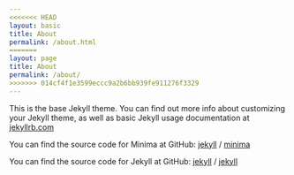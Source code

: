 ```yaml
---
<<<<<<< HEAD
layout: basic
title: About
permalink: /about.html
=======
layout: page
title: About
permalink: /about/
>>>>>>> 014cf4f1e3599eccc9a2b6bb939fe911276f3329
---
```


This is the base Jekyll theme. You can find out more info about customizing your Jekyll theme, as well as basic Jekyll usage documentation at [jekyllrb.com](https://jekyllrb.com/)

You can find the source code for Minima at GitHub:
[jekyll][jekyll-organization] /
[minima](https://github.com/jekyll/minima)

You can find the source code for Jekyll at GitHub:
[jekyll][jekyll-organization] /
[jekyll](https://github.com/jekyll/jekyll)


[jekyll-organization]: https://github.com/jekyll
